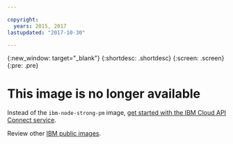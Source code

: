 ```yaml
---

copyright:
  years: 2015, 2017
lastupdated: "2017-10-30"

---
```


{:new_window: target="_blank"}
{:shortdesc: .shortdesc}
{:screen: .screen}
{:pre: .pre}

# This image is no longer available

Instead of the `ibm-node-strong-pm` image, [get started with the IBM Cloud API Connect service](../services/apiconnect/index.html#index). 

Review other [IBM public images](../index.html).
